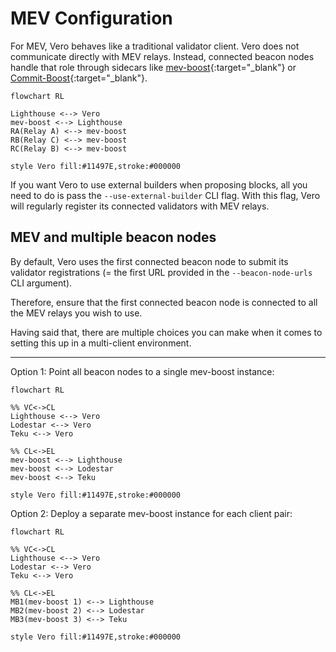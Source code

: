 # MEV Configuration

For MEV, Vero behaves like a traditional validator client.
Vero does not communicate directly with MEV relays.
Instead, connected beacon nodes handle that role through
sidecars like
[mev-boost](https://github.com/flashbots/mev-boost){:target="_blank"} or [Commit-Boost](https://www.commit-boost.org/){:target="_blank"}.

```mermaid
flowchart RL

Lighthouse <--> Vero
mev-boost <--> Lighthouse
RA(Relay A) <--> mev-boost
RB(Relay C) <--> mev-boost
RC(Relay B) <--> mev-boost

style Vero fill:#11497E,stroke:#000000
```

If you want Vero to use external builders when proposing
blocks, all you need to do is pass the
`--use-external-builder` CLI flag. With this flag,
Vero will regularly register its connected validators
with MEV relays.

## MEV and multiple beacon nodes

By default, Vero uses the first connected beacon node
to submit its validator registrations
(=&nbsp;the first URL provided in the `--beacon-node-urls` CLI argument).

Therefore, ensure that the first connected beacon node is
connected to all the MEV relays you wish to use.

Having said that, there are multiple choices you can make
when it comes to setting this up in a multi-client environment.

___

Option 1: Point all beacon nodes to a single mev-boost instance:

```mermaid
flowchart RL

%% VC<->CL
Lighthouse <--> Vero
Lodestar <--> Vero
Teku <--> Vero

%% CL<->EL
mev-boost <--> Lighthouse
mev-boost <--> Lodestar
mev-boost <--> Teku

style Vero fill:#11497E,stroke:#000000
```

Option 2: Deploy a separate mev-boost instance for each client pair:

```mermaid
flowchart RL

%% VC<->CL
Lighthouse <--> Vero
Lodestar <--> Vero
Teku <--> Vero

%% CL<->EL
MB1(mev-boost 1) <--> Lighthouse
MB2(mev-boost 2) <--> Lodestar
MB3(mev-boost 3) <--> Teku

style Vero fill:#11497E,stroke:#000000
```
